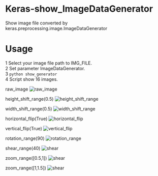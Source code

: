 # Keras-show_ImageDataGenerator
Show image file converted by keras.preprocessing.image.ImageDataGenerator

# Usage
1 Select your image file path to IMG_FILE.  
2 Set parameter ImageDataGenerator.  
3 `python show_generator`  
4 Script show 16 images.

raw_image
![raw_image](https://github.com/takurooo/Keras-show_ImageDataGenerator/blob/images/dog.jpg?raw=true)

height_shift_range(0.5)
![height_shift_range](https://github.com/takurooo/Keras-show_ImageDataGenerator/blob/images/height_0.5.png?raw=true)

width_shift_range(0.5)
![width_shift_range](https://github.com/takurooo/Keras-show_ImageDataGenerator/blob/images/widht_0.5.png?raw=true)

horizontal_flip(True)
![horizontal_flip](https://github.com/takurooo/Keras-show_ImageDataGenerator/blob/images/horizontal_flip.png?raw=true)

vertical_flip(True)
![vertical_flip](https://github.com/takurooo/Keras-show_ImageDataGenerator/blob/images/vertical_flip.png?raw=true)

rotation_range(90)
![rotation_range](https://github.com/takurooo/Keras-show_ImageDataGenerator/blob/images/rotation_range_90.png?raw=true)

shear_range(40)
![shear](https://github.com/takurooo/Keras-show_ImageDataGenerator/blob/images/shear_40.png?raw=true)

zoom_range([0.5,1])
![shear](https://github.com/takurooo/Keras-show_ImageDataGenerator/blob/images/zoom_0.5_1.png?raw=true)

zoom_range([1,1.5])
![shear](https://github.com/takurooo/Keras-show_ImageDataGenerator/blob/images/zoom_1_1.5.png?raw=true)
